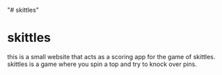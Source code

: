 "# skittles" 
# skittles

this is a small website that acts as a scoring app for the game of skittles. skittles is a game where you spin a top and try to knock over pins.

